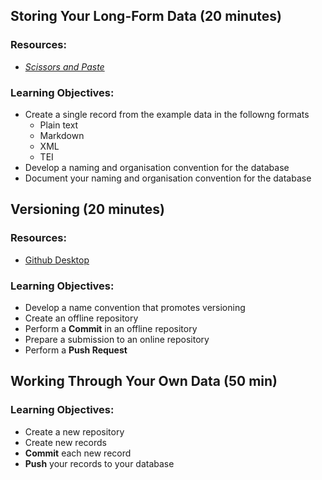 ## Storing Your Long-Form Data (20 minutes)

### Resources:

- [*Scissors and Paste*](github.com/mhbeals/scissorsandpaste)

### Learning Objectives:

- Create a single record from the example data in the followng formats
  - Plain text 
  - Markdown
  - XML
  - TEI
- Develop a naming and organisation convention for the database
- Document your naming and organisation convention for the database

## Versioning  (20 minutes)

### Resources:

- [Github Desktop](https://desktop.github.com/)

### Learning Objectives:

- Develop a name convention that promotes versioning
- Create an offline repository
- Perform a **Commit** in an offline repository
- Prepare a submission to an online repository
- Perform a **Push Request** 

## Working Through Your Own Data (50 min)

### Learning Objectives:

- Create a new repository
- Create new records
- **Commit** each new record
- **Push** your records to your database

